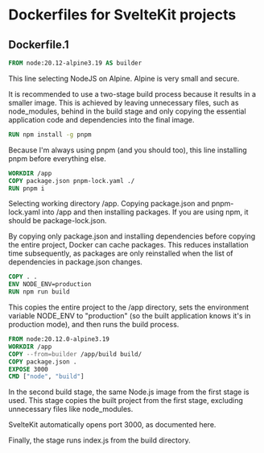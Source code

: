 # Dockerfiles for SvelteKit projects

## Dockerfile.1

```Dockerfile
FROM node:20.12-alpine3.19 AS builder
```

This line selecting NodeJS on Alpine. Alpine is very small and secure.

It is recommended to use a two-stage build process because it results in a smaller image. This is achieved by leaving unnecessary files, such as node_modules, behind in the build stage and only copying the essential application code and dependencies into the final image.

```Dockerfile
RUN npm install -g pnpm
```

Because I'm always using pnpm (and you should too), this line installing pnpm before everything else.

```Dockerfile
WORKDIR /app
COPY package.json pnpm-lock.yaml ./
RUN pnpm i
```

Selecting working directory /app.
Copying package.json and pnpm-lock.yaml into /app and then installing packages. If you are using npm, it should be package-lock.json.

By copying only package.json and installing dependencies before copying the entire project, Docker can cache packages. This reduces installation time subsequently, as packages are only reinstalled when the list of dependencies in package.json changes.

```Dockerfile
COPY . .
ENV NODE_ENV=production
RUN npm run build
```

This copies the entire project to the /app directory, sets the environment variable NODE_ENV to "production" (so the built application knows it's in production mode), and then runs the build process.

```Dockerfile
FROM node:20.12.0-alpine3.19
WORKDIR /app
COPY --from=builder /app/build build/
COPY package.json .
EXPOSE 3000
CMD ["node", "build"]
```

In the second build stage, the same Node.js image from the first stage is used. This stage copies the built project from the first stage, excluding unnecessary files like node_modules.

SvelteKit automatically opens port 3000, as documented here.

Finally, the stage runs index.js from the build directory.
